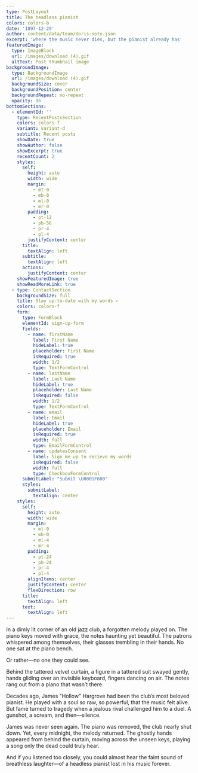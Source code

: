 ```yaml
---
type: PostLayout
title: The headless pianist
colors: colors-b
date: '1897-12-29'
author: content/data/team/doris-soto.json
excerpt: 'where the music never dies, but the pianist already has'
featuredImage:
  type: ImageBlock
  url: /images/download (4).gif
  altText: Post thumbnail image
backgroundImage:
  type: BackgroundImage
  url: /images/download (4).gif
  backgroundSize: cover
  backgroundPosition: center
  backgroundRepeat: no-repeat
  opacity: 96
bottomSections:
  - elementId: ''
    type: RecentPostsSection
    colors: colors-f
    variant: variant-d
    subtitle: Recent posts
    showDate: true
    showAuthor: false
    showExcerpt: true
    recentCount: 2
    styles:
      self:
        height: auto
        width: wide
        margin:
          - mt-0
          - mb-0
          - ml-0
          - mr-0
        padding:
          - pt-12
          - pb-56
          - pr-4
          - pl-4
        justifyContent: center
      title:
        textAlign: left
      subtitle:
        textAlign: left
      actions:
        justifyContent: center
    showFeaturedImage: true
    showReadMoreLink: true
  - type: ContactSection
    backgroundSize: full
    title: Stay up-to-date with my words ✍️
    colors: colors-f
    form:
      type: FormBlock
      elementId: sign-up-form
      fields:
        - name: firstName
          label: First Name
          hideLabel: true
          placeholder: First Name
          isRequired: true
          width: 1/2
          type: TextFormControl
        - name: lastName
          label: Last Name
          hideLabel: true
          placeholder: Last Name
          isRequired: false
          width: 1/2
          type: TextFormControl
        - name: email
          label: Email
          hideLabel: true
          placeholder: Email
          isRequired: true
          width: full
          type: EmailFormControl
        - name: updatesConsent
          label: Sign me up to recieve my words
          isRequired: false
          width: full
          type: CheckboxFormControl
      submitLabel: "Submit \U0001F680"
      styles:
        submitLabel:
          textAlign: center
    styles:
      self:
        height: auto
        width: wide
        margin:
          - mt-0
          - mb-0
          - ml-4
          - mr-4
        padding:
          - pt-24
          - pb-24
          - pr-4
          - pl-4
        alignItems: center
        justifyContent: center
        flexDirection: row
      title:
        textAlign: left
      text:
        textAlign: left
---
```

In a dimly lit corner of an old jazz club, a forgotten melody played on. The piano keys moved with grace, the notes haunting yet beautiful. The patrons whispered among themselves, their glasses trembling in their hands. No one sat at the piano bench.

Or rather—no one they could see.

Behind the tattered velvet curtain, a figure in a tattered suit swayed gently, hands gliding over an invisible keyboard, fingers dancing on air. The notes rang out from a piano that wasn’t there.

Decades ago, James "Hollow" Hargrove had been the club’s most beloved pianist. He played with a soul so raw, so powerful, that the music felt alive. But fame turned to tragedy when a jealous rival challenged him to a duel. A gunshot, a scream, and then—silence.

James was never seen again. The piano was removed, the club nearly shut down. Yet, every midnight, the melody returned. The ghostly hands appeared from behind the curtain, moving across the unseen keys, playing a song only the dead could truly hear.

And if you listened too closely, you could almost hear the faint sound of breathless laughter—of a headless pianist lost in his music forever.
